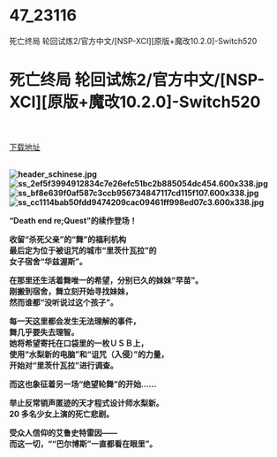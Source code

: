 # 47_23116
死亡终局 轮回试炼2/官方中文/[NSP-XCI][原版+魔改10.2.0]-Switch520
# 死亡终局 轮回试炼2/官方中文/[NSP-XCI][原版+魔改10.2.0]-Switch520
 <br/></br>
[下载地址](https://www.switch520.cc/article/23116 "下载地址")
<br/></br>

<p><strong><img title="header_schinese.jpg" src="https://www.switch520.cc/muke_img/2021_10_10_0ad6018171834.jpg" alt="header_schinese.jpg"></strong><br>
<strong><img title="ss_2ef5f3994912834c7e26efc51bc2b885054dc454.600x338.jpg" src="https://www.switch520.cc/muke_img/2021_10_10_1ecf33358d293.jpg" alt="ss_2ef5f3994912834c7e26efc51bc2b885054dc454.600x338.jpg"></strong><br>
<strong><img title="ss_bf8e639f0af587c3ccb956734847117cd115f107.600x338.jpg" src="https://www.switch520.cc/muke_img/2021_10_10_58504a86a6881.jpg" alt="ss_bf8e639f0af587c3ccb956734847117cd115f107.600x338.jpg"></strong><br>
<strong><img title="ss_cc1114bab50fdd9474209cac09461ff998ed07c3.600x338.jpg" src="https://www.switch520.cc/muke_img/2021_10_10_eaf924adbdeff.jpg" alt="ss_cc1114bab50fdd9474209cac09461ff998ed07c3.600x338.jpg">&nbsp;</strong></p>
<p><strong>“Death end re;Quest”的续作登场！</strong></p>
<p><strong>收留“杀死父亲”的“舞”的福利机构</strong><br>
<strong>最后定为位于被诅咒的城市“里茨什瓦拉”的</strong><br>
<strong>女子宿舍“华兹渥斯”。</strong></p>
<p><strong>在那里还生活着舞唯一的希望，分别已久的妹妹“早苗”。</strong><br>
<strong>刚搬到宿舍，舞立刻开始寻找妹妹，</strong><br>
<strong>然而谁都“没听说过这个孩子”。</strong></p>
<p><strong>每一天这里都会发生无法理解的事件，</strong><br>
<strong>舞几乎要失去理智。</strong><br>
<strong>她将希望寄托在口袋里的一枚ＵＳＢ上，</strong><br>
<strong>使用“水梨新的电脑”和“诅咒（入侵）”的力量，</strong><br>
<strong>开始对“里茨什瓦拉”进行调查。</strong></p>
<p><strong>而这也象征着另一场“绝望轮舞”的开始……</strong></p>
<p><strong>举止反常销声匿迹的天才程式设计师水梨新。</strong><br>
<strong>20 多名少女上演的死亡悲剧。</strong></p>
<p><strong>受众人信仰的艾鲁史特雷因——</strong><br>
<strong>而这一切，““巴尔博斯”一直都看在眼里”。</strong></p>
